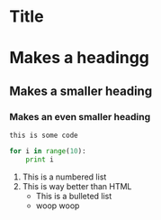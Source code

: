 Title 
=====

# Makes a headingg

## Makes a smaller heading 

### Makes an even smaller heading

`this is some code`

```python
for i in range(10):
	print i

```

1. This is a numbered list
2. This is way better than HTML
	- This is a bulleted list
	- woop woop


